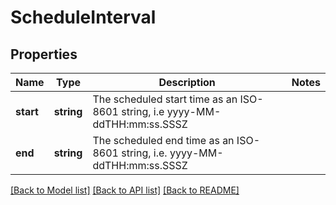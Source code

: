 # ScheduleInterval

## Properties
Name | Type | Description | Notes
------------ | ------------- | ------------- | -------------
**start** | **string** | The scheduled start time as an ISO-8601 string, i.e yyyy-MM-ddTHH:mm:ss.SSSZ | 
**end** | **string** | The scheduled end time as an ISO-8601 string, i.e. yyyy-MM-ddTHH:mm:ss.SSSZ | 

[[Back to Model list]](../README.md#documentation-for-models) [[Back to API list]](../README.md#documentation-for-api-endpoints) [[Back to README]](../README.md)


